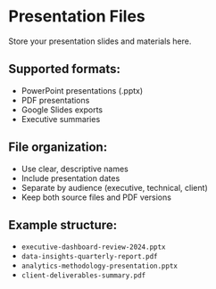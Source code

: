 # Presentation Files

Store your presentation slides and materials here.

## Supported formats:
- PowerPoint presentations (.pptx)
- PDF presentations
- Google Slides exports
- Executive summaries

## File organization:
- Use clear, descriptive names
- Include presentation dates
- Separate by audience (executive, technical, client)
- Keep both source files and PDF versions

## Example structure:
- `executive-dashboard-review-2024.pptx`
- `data-insights-quarterly-report.pdf`
- `analytics-methodology-presentation.pptx`
- `client-deliverables-summary.pdf`
